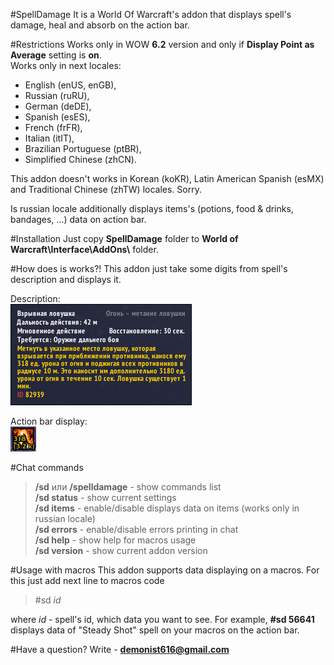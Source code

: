 #SpellDamage
It is a World Of Warcraft's addon that displays spell's damage, heal and absorb on the action bar.

#Restrictions
Works only in WOW **6.2** version and only if **Display Point as Average** setting is **on**.  
Works only in next locales:
  
* English (enUS, enGB),  
* Russian (ruRU),
* German (deDE),
* Spanish (esES),
* French (frFR),
* Italian (itIT),
* Brazilian Portuguese (ptBR),
* Simplified Chinese (zhCN).

This addon doesn't works in Korean (koKR), Latin American Spanish (esMX) and Traditional Chinese (zhTW) locales. Sorry.

Is russian locale additionally displays items's (potions, food & drinks, bandages, ...) data on action bar.

#Installation
Just copy **SpellDamage** folder to **World of Warcraft\\Interface\\AddOns\\** folder.


#How does is works?!
This addon just take some digits from spell's description and displays it.

Description:  
![_изображение не найдено_](images/description.jpg)


Action bar display:  
![_изображение не найдено_](images/spell.jpg)

#Chat commands
>**/sd** или **/spelldamage** - show commands list  
>**/sd status** - show current settings  
>**/sd items** - enable/disable displays data on items (works only in russian locale)  
>**/sd errors** - enable/disable errors printing in chat  
>**/sd help** -  show help for macros usage  
>**/sd version** - show current addon version

#Usage with macros
This addon supports data displaying on a macros. For this just add next line to macros code
>\#sd *id*
  
where *id* - spell's id, which data you want to see. For example, **\#sd 56641** displays  data of "Steady Shot" spell on your macros on the action bar.

#Have a question?
Write - **demonist616@gmail.com**